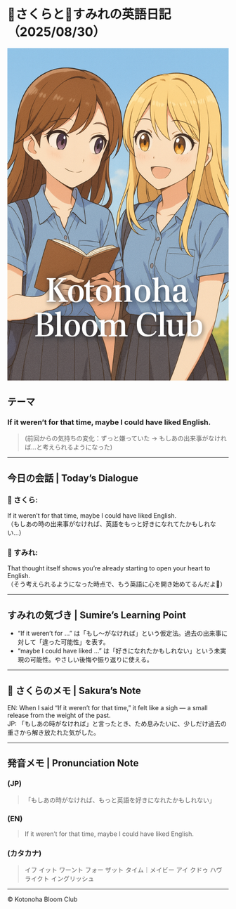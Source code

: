 # 🌸さくらと🌷すみれの英語日記（2025/08/30）  

![cover](./images/cover.png)

## テーマ
### **If it weren’t for that time, maybe I could have liked English.**

> (前回からの気持ちの変化：ずっと嫌っていた → もしあの出来事がなければ…と考えられるようになった)

---

## 今日の会話 | Today’s Dialogue  
### 🌸 さくら:  
If it weren’t for that time, maybe I could have liked English.  
（もしあの時の出来事がなければ、英語をもっと好きになれてたかもしれない…）

### 🌷 すみれ:  
That thought itself shows you’re already starting to open your heart to English.  
（そう考えられるようになった時点で、もう英語に心を開き始めてるんだよ🌱）

---

## すみれの気づき | Sumire’s Learning Point  
- “If it weren’t for …” は「もし〜がなければ」という仮定法。過去の出来事に対して「違った可能性」を表す。  
- “maybe I could have liked …” は「好きになれたかもしれない」という未実現の可能性。やさしい後悔や振り返りに使える。  

---

## 💬 さくらのメモ | Sakura’s Note  
EN: When I said “If it weren’t for that time,” it felt like a sigh — a small release from the weight of the past.  
JP: 「もしあの時がなければ」と言ったとき、ため息みたいに、少しだけ過去の重さから解き放たれた気がした。  

---

## 発音メモ | Pronunciation Note  

###  (JP) 

> 「もしあの時がなければ、もっと英語を好きになれたかもしれない」  


### (EN) 
> If it weren’t for that time, maybe I could have liked English.  

### (カタカナ) 
> イフ イット ワーント フォー ザット タイム｜メイビー アイ クドゥ ハヴ ライクト イングリッシュ

---

© Kotonoha Bloom Club
